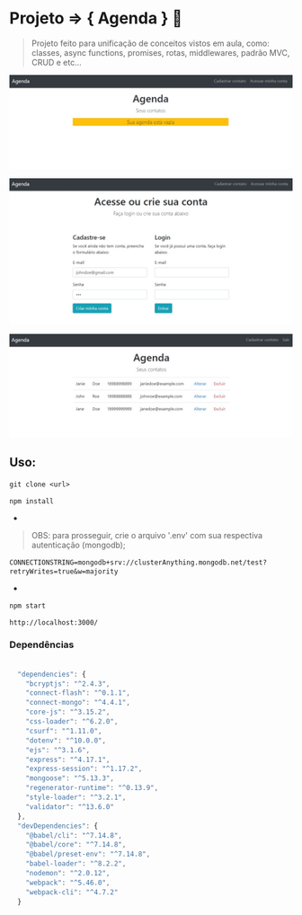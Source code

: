# Projeto => { Agenda } 📝
> Projeto feito para unificação de conceitos vistos em aula, como: classes, async functions, promises, rotas, middlewares, padrão MVC, CRUD e etc...
<p align="center">
  <img src="https://github.com/tavinhoo/projeto-Agenda/blob/main/frontend/assets/initial-page.jpeg" alt="projeto Agenda">
</p>

<p align="center">
  <img src="https://github.com/tavinhoo/projeto-Agenda/blob/main/frontend/assets/login-page.jpeg" alt="pagina de login">
</p>

<p align="center">
  <img src="https://github.com/tavinhoo/projeto-Agenda/blob/main/frontend/assets/list-with-contacts.jpeg" alt="pagina com contatos">
</p>

## Uso:
```
git clone <url>
```
```
npm install
```
-
> OBS: para prosseguir, crie o arquivo '.env' com sua respectiva autenticação (mongodb);
```
CONNECTIONSTRING=mongodb+srv://clusterAnything.mongodb.net/test?retryWrites=true&w=majority
```
-
```
npm start 
```
```
http://localhost:3000/
```

### Dependências 
```js

  "dependencies": {
    "bcryptjs": "^2.4.3",
    "connect-flash": "^0.1.1",
    "connect-mongo": "^4.4.1",
    "core-js": "^3.15.2",
    "css-loader": "^6.2.0",
    "csurf": "^1.11.0",
    "dotenv": "^10.0.0",
    "ejs": "^3.1.6",
    "express": "^4.17.1",
    "express-session": "^1.17.2",
    "mongoose": "^5.13.3",
    "regenerator-runtime": "^0.13.9",
    "style-loader": "^3.2.1",
    "validator": "^13.6.0"
  },
  "devDependencies": {
    "@babel/cli": "^7.14.8",
    "@babel/core": "^7.14.8",
    "@babel/preset-env": "^7.14.8",
    "babel-loader": "^8.2.2",
    "nodemon": "^2.0.12",
    "webpack": "^5.46.0",
    "webpack-cli": "^4.7.2"
  }
  
